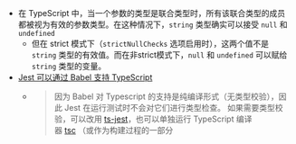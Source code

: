 - 在 TypeScript 中，当一个参数的类型是联合类型时，所有该联合类型的成员都被视为有效的参数类型。在这种情况下，`string` 类型确实可以接受 `null` 和 `undefined`
	- 但在 strict 模式下（`strictNullChecks` 选项启用时），这两个值不是 `string` 类型的有效值。而在非strict模式下，`null` 和 `undefined` 可以赋给 `string` 类型的变量。
- [Jest 可以通过 Babel 支持 TypeScript](https://jestjs.io/zh-Hans/docs/getting-started#%E4%BD%BF%E7%94%A8-typescript)
	- > 因为 Babel 对 Typescript 的支持是纯编译形式（无类型校验），因此 Jest 在运行测试时不会对它们进行类型检查。 如果需要类型校验，可以改用 [ts-jest](https://github.com/kulshekhar/ts-jest)，也可以单独运行 TypeScript 编译器 [tsc](https://www.typescriptlang.org/docs/handbook/compiler-options.html) （或作为构建过程的一部分
